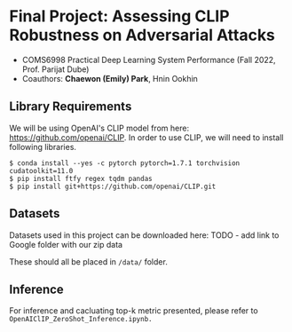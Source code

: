 # Final Project: Assessing CLIP Robustness on Adversarial Attacks
- COMS6998 Practical Deep Learning System Performance (Fall 2022, Prof. Parijat Dube)
- Coauthors: **Chaewon (Emily) Park**, Hnin Ookhin

## Library Requirements 

We will be using OpenAI's CLIP model from here: https://github.com/openai/CLIP. In order to use CLIP, we will need to install following libraries. 

```
$ conda install --yes -c pytorch pytorch=1.7.1 torchvision cudatoolkit=11.0
$ pip install ftfy regex tqdm pandas
$ pip install git+https://github.com/openai/CLIP.git
```

## Datasets 
Datasets used in this project can be downloaded here: TODO - add link to Google folder with our zip data 

These should all be placed in `/data/` folder.

## Inference 
For inference and cacluating top-k metric presented, please refer to `OpenAIClIP_ZeroShot_Inference.ipynb.`
